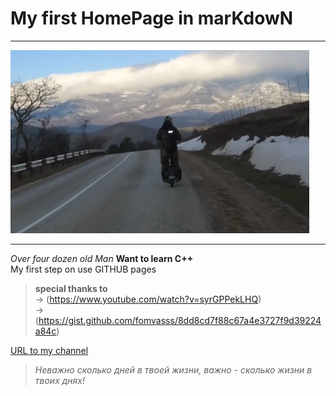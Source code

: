 #                   My first HomePage in marKdowN
___
![my_picture](1.png)


___
*Over four dozen old Man*
**Want to learn C++**  
My first step on use GITHUB pages  


>__special thanks to__  
-> (https://www.youtube.com/watch?v=syrGPPekLHQ)  
-> (https://gist.github.com/fomvasss/8dd8cd7f88c67a4e3727f9d39224a84c)

[URL to my channel](https://www.youtube.com/@temenator2)
>_Неважно сколько дней в твоей жизни, важно - сколько жизни в твоих днях!_